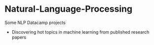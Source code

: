 # Natural-Language-Processing
Some NLP Datacamp projects
- Discovering hot topics in machine learning from published research papers
